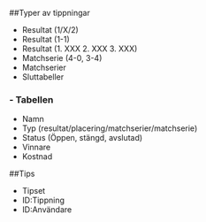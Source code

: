 ##Typer av tippningar
- Resultat (1/X/2)
- Resultat (1-1)
- Resultat (1. XXX 2. XXX 3. XXX)
- Matchserie (4-0, 3-4)
- Matchserier
- Sluttabeller

### - Tabellen
- Namn
- Typ (resultat/placering/matchserier/matchserie)
- Status (Öppen, stängd, avslutad)
- Vinnare
- Kostnad

##Tips
- Tipset
- ID:Tippning
- ID:Användare